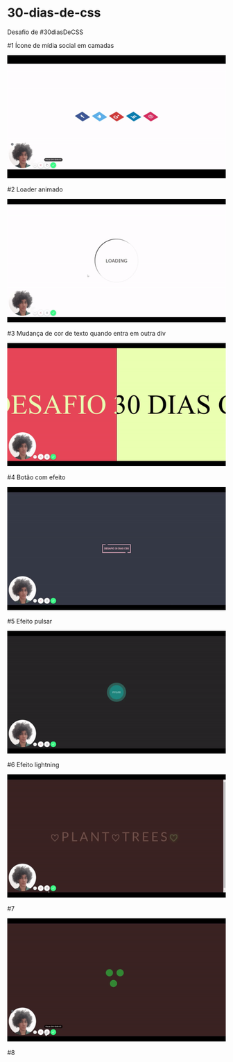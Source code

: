 # 30-dias-de-css
Desafio de #30diasDeCSS

#1 Ícone de mídia social em camadas
  
![Gif of #1](https://github.com/druidaurbano/30-dias-de-css/blob/master/gifs/%231.gif)

#2 Loader animado

![Gif of #2](https://github.com/druidaurbano/30-dias-de-css/blob/master/gifs/%232.gif)

#3 Mudança de cor de texto quando entra em outra div

![Gif of #3](https://github.com/druidaurbano/30-dias-de-css/blob/master/gifs/%233.gif)

#4 Botão com efeito

![Gif of #4](https://github.com/druidaurbano/30-dias-de-css/blob/master/gifs/%234.gif)

#5 Efeito pulsar

![Gif of #5](https://github.com/druidaurbano/30-dias-de-css/blob/master/gifs/%235.gif)

#6 Efeito lightning

![Gif of #6](https://github.com/druidaurbano/30-dias-de-css/blob/master/gifs/%236.gif)

#7

![Gif of #7](https://github.com/druidaurbano/30-dias-de-css/blob/master/gifs/%237.gif)

#8
